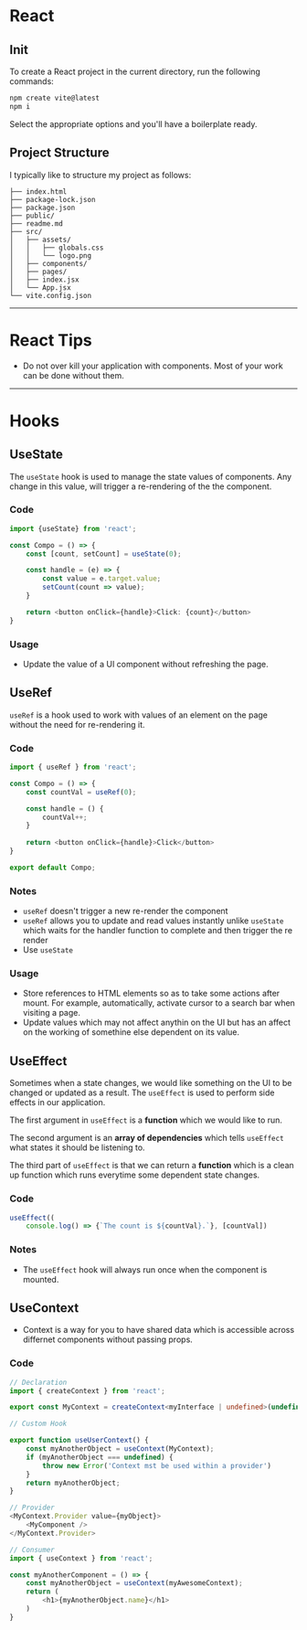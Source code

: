 # React


## Init

To create a React project in the current directory, run the following commands:

```bash
npm create vite@latest
npm i
```

Select the appropriate options and you'll have a boilerplate ready.

## Project Structure

I typically like to structure my project as follows:

    ├── index.html
    ├── package-lock.json
    ├── package.json
    ├── public/
    ├── readme.md
    ├── src/
    │   ├── assets/
    │   │   ├── globals.css
    │   │   └── logo.png
    │   ├── components/
    │   ├── pages/
    │   ├── index.jsx
    │   └── App.jsx
    └── vite.config.json

---

# React Tips

* Do not over kill your application with components. Most of your work can be done without them.

---

# Hooks

## UseState

The `useState` hook is used to manage the state values of components. Any change in this value, will trigger a re-rendering of the the component.


### Code

```ts
import {useState} from 'react';

const Compo = () => {
    const [count, setCount] = useState(0);

    const handle = (e) => {
        const value = e.target.value;
        setCount(count => value);
    }

    return <button onClick={handle}>Click: {count}</button>
}

```

### Usage

- Update the value of a UI component without refreshing the page.

## UseRef

`useRef` is a hook used to work with values of an element on the page without the need for re-rendering it.

### Code

```ts
import { useRef } from 'react';

const Compo = () => {
    const countVal = useRef(0);

    const handle = () {
        countVal++;
    }
    
    return <button onClick={handle}>Click</button>
}

export default Compo;
```

### Notes

- `useRef` doesn't trigger a new re-render the component
- `useRef` allows you to update and read values instantly unlike `useState` which waits for the handler function to complete and then trigger the re render
- Use `useState`

### Usage

- Store references to HTML elements so as to take some actions after mount. For example, automatically, activate cursor to a search bar when visiting a page.
- Update values which may not affect anythin on the UI but has an affect on the working of somethine else dependent on its value.

##  UseEffect

Sometimes when a state changes, we would like something on the UI to be changed or updated as a result.
The `useEffect` is used to perform side effects in our application.

The first argument in `useEffect` is a **function** which we would like to run.

The second argument is an **array of dependencies** which tells `useEffect` what states it should be listening to.

The third part of `useEffect` is that we can return a **function** which is a clean up function which runs everytime some dependent state changes.

### Code
```ts
useEffect((
    console.log() => {`The count is ${countVal}.`}, [countVal])
```

### Notes

- The `useEffect` hook will always run once when the component is mounted.

## UseContext

- Context is a way for you to have shared data which is accessible across differnet components without passing props. 

### Code

```ts
// Declaration
import { createContext } from 'react';

export const MyContext = createContext<myInterface | undefined>(undefined);

// Custom Hook

export function useUserContext() {
    const myAnotherObject = useContext(MyContext);
    if (myAnotherObject === undefined) {
        throw new Error('Context mst be used within a provider')
    }
    return myAnotherObject;
}
```

```ts
// Provider
<MyContext.Provider value={myObject}>
    <MyComponent />
</MyContext.Provider>
```

```ts
// Consumer
import { useContext } from 'react';

const myAnotherComponent = () => {
    const myAnotherObject = useContext(myAwesomeContext);
    return (
        <h1>{myAnotherObject.name}</h1>
    )
}

```

```ts
